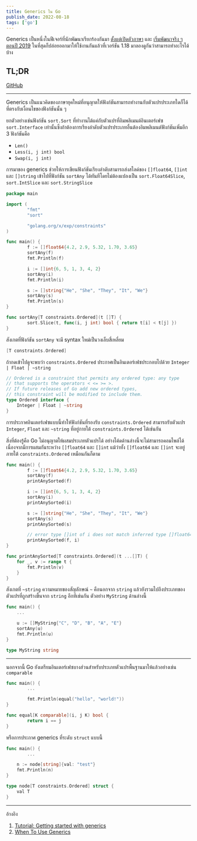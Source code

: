 ```yaml
---
title: Generics ใน Go
publish_date: 2022-08-18
tags: ['go']
---
```


Generics เป็นหนึ่งในฟีเจอร์ที่นักพัฒนาเรียกร้องกันมา [ตั้งแต่เปิดตัวภาษา](https://groups.google.com/g/golang-nuts/c/70-pdwUUrbI/m/onMsQspcljcJ?pli=1) และ [เริ่มพัฒนาจริง ๆ ตอนปี 2019](https://go.dev/blog/why-generics) ในที่สุดก็ปล่อยออกมาให้ใช้งานกันแล้วที่เวอร์ชัน 1.18 มาลองดูกันว่าสามารถทำอะไรได้บ้าง

## TL;DR

[GitHub](https://github.com/nomkhonwaan/nomkhonwaan/blob/main/go/generics/main.go)

---

Generics เป็นแนวคิดของภาษายุคใหม่ที่อนุญาตให้ฟังก์ชันสามารถทำงานกับตัวแปรประเภทใดก็ได้ ที่ตรงกับเงื่อนไขของฟังก์ชันนั้น ๆ 

ยกตัวอย่างเช่นฟังก์ชัน `sort.Sort` ที่ทำงานได้แค่กับตัวแปรที่อิมพลิเมนต์อินเตอร์เฟซ​ `sort.Interface` เท่านั้นซึ่งถ้าต้องการเรียงลำดับตัวแปรประเภทอื่นต้องอิมพลิเมนต์ฟังก์ชันเพิ่มอีก 3 ฟังก์ชันคือ 

- `Len()`
- `Less(i, j int) bool`
- `Swap(i, j int)`

การมาของ generics ช่วยให้การเขียนฟังก์ชันเรียงลำดับสามารถส่งสไลด์ของ `[]float64`, `[]int` และ `[]string` เข้าไปที่ฟังก์ชัน `sortAny` ได้ทันทีโดยไม่ต้องแปลงเป็น `sort.Float64Slice`, `sort.IntSlice` และ `sort.StringSlice`

```go
package main

import (
        "fmt"
        "sort"

        "golang.org/x/exp/constraints"
)

func main() {
        f := []float64{4.2, 2.9, 5.32, 1.70, 3.65}
        sortAny(f)
        fmt.Println(f)

        i := []int{6, 5, 1, 3, 4, 2}
        sortAny(i)
        fmt.Println(i)

        s := []string{"He", "She", "They", "It", "We"}
        sortAny(s)
        fmt.Println(s)
}

func sortAny[T constraints.Ordered](t []T) {
        sort.Slice(t, func(i, j int) bool { return t[i] < t[j] })
}
```

สังเกตที่ฟังก์ชัน `sortAny` จะมี syntax ใหม่เป็นวงเล็บสี่เหลี่ยม 

```go
[T constraints.Ordered]
```

ถ้ากดเข้าไปดูจะพบว่า `constraints.Ordered` ประกาศเป็นอินเตอร์เฟซประกอบไปด้วย `Integer | Float | ~string`

```go
// Ordered is a constraint that permits any ordered type: any type
// that supports the operators < <= >= >.
// If future releases of Go add new ordered types,
// this constraint will be modified to include them.
type Ordered interface {
	Integer | Float | ~string
}
```

การประกาศอินเตอร์เฟซแบบนี้ทำให้ฟังก์ชันที่รองรับ `constraints.Ordered` สามารถรับตัวแปร `Integer`, `Float` และ `~string` ที่อยู่กายใต้ `constraints.Ordered` ได้เช่นกัน 

สิ่งที่ต้องรู้คือ Go ไม่อนุญาตให้ผสมประเภทตัวแปรได้ อย่างโค้ดด้านล่างนี้จะไม่สามารถคอมไพล์ได้เนื่องจากมีการผสมกันระหว่าง `[]float64` และ `[]int` แม้ว่าทั้ง `[]float64` และ `[]int` จะอยู่ภายใต้ `constraints.Ordered` เหมือนกันก็ตาม

```go
func main() {
        f := []float64{4.2, 2.9, 5.32, 1.70, 3.65}
        sortAny(f)
        printAnySorted(f)

        i := []int{6, 5, 1, 3, 4, 2}
        sortAny(i)
        printAnySorted(i)

        s := []string{"He", "She", "They", "It", "We"}
        sortAny(s)
        printAnySorted(s)

        // error type []int of i does not match inferred type []float64 for []T
        printAnySorted(f, i)
}

func printAnySorted[T constraints.Ordered](t ...[]T) {
	for _, v := range t {
		fmt.Println(v)
	}
}
```

สังเกตที่ `~string` ความหมายของสัญลักษณ์​ `~` คือนอกจาก `string` แล้วยังรวมไปถึงประเภทของตัวแปรที่ถูกสร้างขึ้นจาก `string` อีกทีเช่นกัน ตัวอย่าง `MyString` ด้านล่างนี้

```go
func main() {
	...

	u := []MyString{"C", "D", "B", "A", "E"}
	sortAny(u)
	fmt.Println(u)
}

type MyString string
```

---

นอกจากนี้ Go ยังเตรียมอินเตอร์เฟซบางส่วนสำหรับประเภทตัวแปรพื้นฐานมาให้แล้วอย่างเช่น `comparable`

```go
func main() {
        ...

        fmt.Println(equal("hello", "world!"))
}

func equal[K comparable](i, j K) bool {
        return i == j
}
```

หรือการประกาศ generics ที่ระดับ `struct` แบบนี้

```go
func main() {
        ...

	n := node[string]{val: "test"}
	fmt.Println(n)
}

type node[T constraints.Ordered] struct {
	val T
}
```

---

อ้างอิง

1. [Tutorial: Getting started with generics](https://go.dev/doc/tutorial/generics)
2. [When To Use Generics](https://go.dev/blog/when-generics)